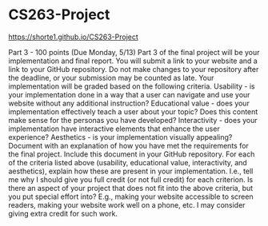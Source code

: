 # CS263-Project
https://shorte1.github.io/CS263-Project


Part 3 - 100 points (Due Monday, 5/13)
Part 3 of the final project will be your implementation and final report. You will submit a link to your website and a link to your GitHub repository. Do not make changes to your repository after the deadline, or your submission may be counted as late. Your implementation will be graded based on the following criteria.
Usability - is your implementation done in a way that a user can navigate and use your website without any additional instruction?
Educational value - does your implementation effectively teach a user about your topic? Does this content make sense for the personas you have developed?
Interactivity - does your implementation have interactive elements that enhance the user experience?
Aesthetics - is your implementation visually appealing?
Document with an explanation of how you have met the requirements for the final project. Include this document in your GitHub repository.
For each of the criteria listed above (usability, educational value, interactivity, and aesthetics), explain how these are present in your implementation. I.e., tell me why I should give you full credit (or not full credit) for each criterion.
Is there an aspect of your project that does not fit into the above criteria, but you put special effort into? E.g., making your website accessible to screen readers, making your website work well on a phone, etc. I may consider giving extra credit for such work.
